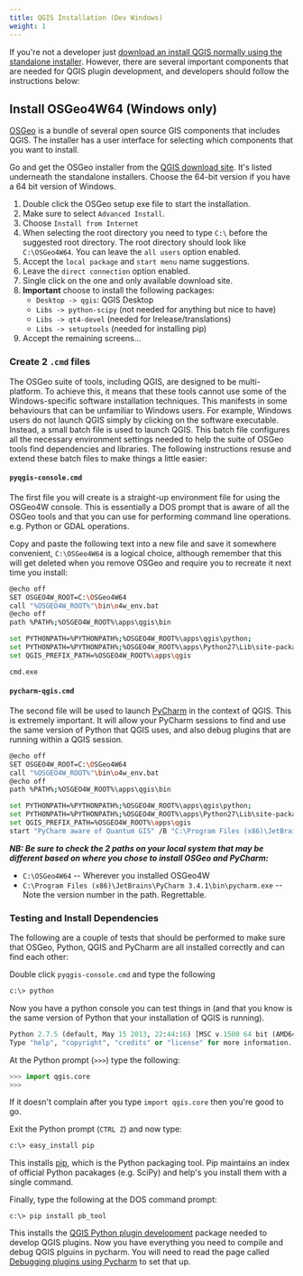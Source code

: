 ```yaml
---
title: QGIS Installation (Dev Windows)
weight: 1
---
```


If you're not a developer just [download an install QGIS normally using the standalone installer](http://www.qgis.org/en/site/forusers/download.html). However, there are several important components that are needed for QGIS plugin development, and developers should follow the instructions below:

## Install OSGeo4W64 (Windows only)

[OSGeo](http://www.osgeo.org/) is a bundle of several open source GIS components that includes QGIS. The installer has a user interface for selecting which components that you want to install.

Go and get the OSGeo installer from the [QGIS download site](http://www.qgis.org/en/site/forusers/download.html). It's listed underneath the standalone installers. Choose the 64-bit version if you have a 64 bit version of Windows.

1. Double click the OSGeo setup exe file to start the installation.
1. Make sure to select `Advanced Install`.
1. Choose `Install from Internet`
1. When selecting the root directory you need to type `C:\` before the suggested root directory. The root directory should look like `C:\OSGeo4W64`. You can leave the `all users` option enabled.
1. Accept the `local package` and `start menu` name suggestions.
1. Leave the `direct connection` option enabled.
1. Single click on the one and only available download site.
1. **Important** choose to install the following packages:
	* `Desktop -> qgis`: QGIS Desktop
	* `Libs -> python-scipy` (not needed for anything but nice to have)
	* `Libs -> qt4-devel` (needed for lrelease/translations)
	* `Libs -> setuptools` (needed for installing pip)
1. Accept the remaining screens...

### Create 2 `.cmd` files

The OSGeo suite of tools, including QGIS, are designed to be multi-platform. To achieve this, it means that these tools cannot use some of the Windows-specific software installation techniques. This manifests in some behaviours that can be unfamiliar to Windows users. For example, Windows users do not launch QGIS simply by clicking on the software executable. Instead, a small batch file is used to launch QGIS. This batch file configures all the necessary environment settings needed to help the suite of OSGeo tools find dependencies and libraries. The following instructions resuse and extend these batch files to make things a little easier:

#### `pyqgis-console.cmd`

The first file  you will create is a straight-up environment file for using the OSGeo4W console. This is essentially a DOS prompt that is aware of all the OSGeo tools and that you can use for performing command line operations. e.g. Python or GDAL operations.

Copy and paste the following text into a new file and save it somewhere convenient, `C:\OSGeo4W64` is a logical choice, although remember that this will get deleted when you remove OSGeo and require you to recreate it next time you install:

``` sh
@echo off
SET OSGEO4W_ROOT=C:\OSGeo4W64
call "%OSGEO4W_ROOT%"\bin\o4w_env.bat
@echo off
path %PATH%;%OSGEO4W_ROOT%\apps\qgis\bin

set PYTHONPATH=%PYTHONPATH%;%OSGEO4W_ROOT%\apps\qgis\python;
set PYTHONPATH=%PYTHONPATH%;%OSGEO4W_ROOT%\apps\Python27\Lib\site-packages
set QGIS_PREFIX_PATH=%OSGEO4W_ROOT%\apps\qgis

cmd.exe
```

#### `pycharm-qgis.cmd`

The second file will be used to launch [PyCharm](https://www.jetbrains.com/pycharm) in the context of QGIS. This is extremely important. It will allow your PyCharm sessions to find and use the same version of Python that QGIS uses, and also debug plugins that are running within a QGIS session.

``` sh
@echo off
SET OSGEO4W_ROOT=C:\OSGeo4W64
call "%OSGEO4W_ROOT%"\bin\o4w_env.bat
@echo off
path %PATH%;%OSGEO4W_ROOT%\apps\qgis\bin

set PYTHONPATH=%PYTHONPATH%;%OSGEO4W_ROOT%\apps\qgis\python;
set PYTHONPATH=%PYTHONPATH%;%OSGEO4W_ROOT%\apps\Python27\Lib\site-packages
set QGIS_PREFIX_PATH=%OSGEO4W_ROOT%\apps\qgis
start "PyCharm aware of Quantum GIS" /B "C:\Program Files (x86)\JetBrains\PyCharm 3.4.1\bin\pycharm.exe" %*
```

***NB: Be sure to check the 2 paths on your local system that may be different based on where you chose to install OSGeo and PyCharm:***

* `C:\OSGeo4W64` -- Wherever you installed OSGeo4W
* `C:\Program Files (x86)\JetBrains\PyCharm 3.4.1\bin\pycharm.exe` -- Note the version number in the path. Regrettable. 

### Testing and Install Dependencies

The following are a couple of tests that should be performed to make sure that OSGeo, Python, QGIS and PyCharm are all installed correctly and can find each other:

Double click `pyqgis-console.cmd` and type the following

``` sh 
c:\> python
```

Now you have a python console you can test things in (and that you know is the same version of Python that your installation of QGIS is running).

``` python
Python 2.7.5 (default, May 15 2013, 22:44:16) [MSC v.1500 64 bit (AMD64)] on win32
Type "help", "copyright", "credits" or "license" for more information.
```

At the Python prompt (`>>>`) type the following:

``` python
>>> import qgis.core
>>>
```

If it doesn't complain after you type `import qgis.core` then you're good to go.

Exit the Python prompt (`CTRL Z`) and now type:

``` bash
c:\> easy_install pip
```

This installs [pip](https://pypi.python.org/pypi), which is the Python packaging tool. Pip maintains an index of official Python pacakages (e.g. SciPy) and help's you install them with a single command.

Finally, type the following at the DOS command prompt: 

```
c:\> pip install pb_tool
```

This installs the [QGIS Python plugin development](https://pypi.python.org/pypi/pb_tool/1.9) package needed to develop QGIS plugins. Now you have everything you need to compile and debug QGIS plguins in pycharm. You will need to read the page called [Debugging plugins using Pycharm](http://localhost:1313/development/qgis/pycharm/) to set that up. 

